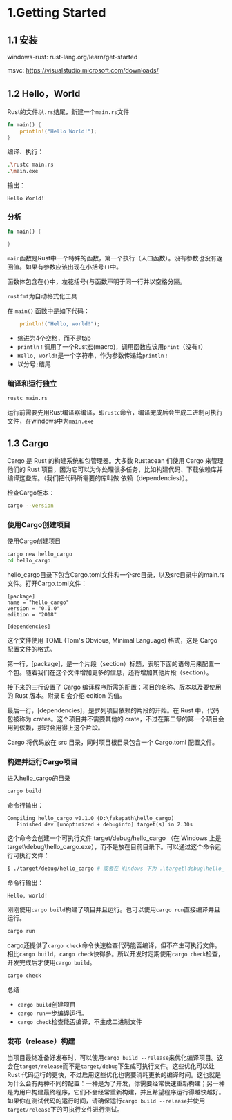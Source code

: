 # 1.Getting Started

## 1.1 安装
windows-rust:  rust-lang.org/learn/get-started

msvc: https://visualstudio.microsoft.com/downloads/
## 1.2 Hello，World
Rust的文件以`.rs`结尾，新建一个`main.rs`文件
```rust
fn main() {
    println!("Hello World!");
}
```
编译、执行：
```bash
.\rustc main.rs
.\main.exe
```
输出：
```
Hello World!
```

### 分析
```rust
fn main() {

}
```
`main`函数是Rust中一个特殊的函数，第一个执行（入口函数）。没有参数也没有返回值。如果有参数应该出现在小括号`()`中。

函数体包含在`{}`中，左花括号`{`与函数声明于同一行并以空格分隔。

`rustfmt`为自动格式化工具

在 `main()` 函数中是如下代码：
```rust
    println!("Hello, world!");
```
- 缩进为4个空格，而不是tab
- `println！`调用了一个Rust宏(macro)，调用函数应该用`print`（没有`!`）
- `Hello, world!`是一个字符串，作为参数传递给`println！`
- 以分号`;`结尾

### 编译和运行独立
```bash
rustc main.rs
```

运行前需要先用Rust编译器编译，即`rustc`命令，编译完成后会生成二进制可执行文件，在windows中为`main.exe`

## 1.3 Cargo
Cargo 是 Rust 的构建系统和包管理器。大多数 Rustacean 们使用 Cargo 来管理他们的 Rust 项目，因为它可以为你处理很多任务，比如构建代码、下载依赖库并编译这些库。（我们把代码所需要的库叫做 依赖（dependencies））。

检查Cargo版本：
```bash
cargo --version
```

### 使用Cargo创建项目
使用Cargo创建项目
```bash
cargo new hello_cargo
cd hello_cargo
```
hello_cargo目录下包含Cargo.toml文件和一个src目录，以及src目录中的main.rs文件。打开Cargo.toml文件：
```
[package]
name = "hello_cargo"
version = "0.1.0"
edition = "2018"

[dependencies]
```
这个文件使用 TOML (Tom's Obvious, Minimal Language) 格式，这是 Cargo 配置文件的格式。

第一行，[package]，是一个片段（section）标题，表明下面的语句用来配置一个包。随着我们在这个文件增加更多的信息，还将增加其他片段（section）。

接下来的三行设置了 Cargo 编译程序所需的配置：项目的名称、版本以及要使用的 Rust 版本。附录 E 会介绍 edition 的值。

最后一行，[dependencies]，是罗列项目依赖的片段的开始。在 Rust 中，代码包被称为 crates。这个项目并不需要其他的 crate，不过在第二章的第一个项目会用到依赖，那时会用得上这个片段。

 Cargo 将代码放在 src 目录，同时项目根目录包含一个 Cargo.toml 配置文件。

 ### 构建并运行Cargo项目
 进入hello_cargo的目录
 ```bash
 cargo build
 ```
 命令行输出：
 ```
 Compiling hello_cargo v0.1.0 (D:\fakepath\hello_cargo)
    Finished dev [unoptimized + debuginfo] target(s) in 2.30s
```
这个命令会创建一个可执行文件 target/debug/hello_cargo （在 Windows 上是 target\debug\hello_cargo.exe），而不是放在目前目录下。可以通过这个命令运行可执行文件：
```bash
$ ./target/debug/hello_cargo # 或者在 Windows 下为 .\target\debug\hello_cargo.exe
```
命令行输出：
```
Hello, world!
```
刚刚使用`cargo build`构建了项目并且运行。也可以使用`cargo run`直接编译并且运行。
```bash
cargo run
```
cargo还提供了`cargo check`命令快速检查代码能否编译，但不产生可执行文件。相比`cargo build`，`cargo check`快得多。所以开发时定期使用`cargo check`检查，开发完成后才使用`cargo build`。
```bash
cargo check
```
总结
- `cargo build`创建项目
- `cargo run`一步编译运行。
- `cargo check`检查能否编译，不生成二进制文件

### 发布（release）构建
当项目最终准备好发布时，可以使用`cargo build --release`来优化编译项目。这会在`target/release`而不是`target/debug`下生成可执行文件。这些优化可以让 Rust 代码运行的更快，不过启用这些优化也需要消耗更长的编译时间。这也就是为什么会有两种不同的配置：一种是为了开发，你需要经常快速重新构建；另一种是为用户构建最终程序，它们不会经常重新构建，并且希望程序运行得越快越好。如果你在测试代码的运行时间，请确保运行`cargo build --release`并使用 `target/release`下的可执行文件进行测试。
